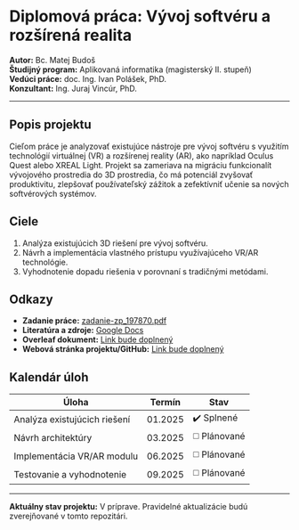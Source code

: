 # Diplomová práca: Vývoj softvéru a rozšírená realita  
**Autor:** Bc. Matej Budoš  
**Študijný program:** Aplikovaná informatika (magisterský II. stupeň)  
**Vedúci práce:** doc. Ing. Ivan Polášek, PhD.  
**Konzultant:** Ing. Juraj Vincúr, PhD.  

---

## Popis projektu  
Cieľom práce je analyzovať existujúce nástroje pre vývoj softvéru s využitím technológií virtuálnej (VR) a rozšírenej reality (AR), ako napríklad Oculus Quest alebo XREAL Light. Projekt sa zameriava na migráciu funkcionalít vývojového prostredia do 3D prostredia, čo má potenciál zvyšovať produktivitu, zlepšovať používateľský zážitok a zefektívniť učenie sa nových softvérových systémov.  

## Ciele  
1. Analýza existujúcich 3D riešení pre vývoj softvéru.  
2. Návrh a implementácia vlastného prístupu využívajúceho VR/AR technológie.  
3. Vyhodnotenie dopadu riešenia v porovnaní s tradičnými metódami.  

## Odkazy  
- **Zadanie práce:** [zadanie-zp_197870.pdf](zadanie-zp_197870.pdf)  
- **Literatúra a zdroje:** [Google Docs](https://docs.google.com/document/d/1LaoTu4couwUZLzU9-AiiqsxA9crzD-ZdK2Uzs6uVwvc/edit?tab=t.0)  
- **Overleaf dokument:** [Link bude doplnený]()  
- **Webová stránka projektu/GitHub:** [Link bude doplnený]()  

## Kalendár úloh  
| Úloha                     | Termín      | Stav       |  
|---------------------------|-------------|------------|  
| Analýza existujúcich riešení | 01.2025     | ✔️ Splnené |  
| Návrh architektúry         | 03.2025     | ◻️ Plánované |  
| Implementácia VR/AR modulu | 06.2025     | ◻️ Plánované |  
| Testovanie a vyhodnotenie  | 09.2025     | ◻️ Plánované |  

---

**Aktuálny stav projektu:** V príprave. Pravidelné aktualizácie budú zverejňované v tomto repozitári.  
